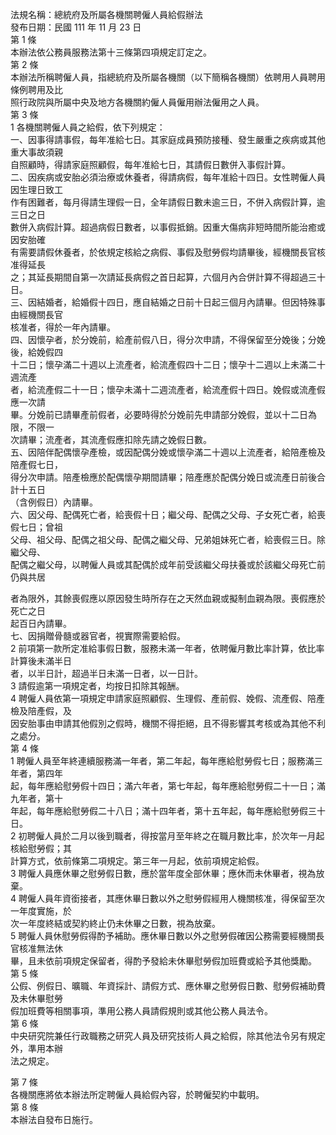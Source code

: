 法規名稱：總統府及所屬各機關聘僱人員給假辦法  
發布日期：民國 111 年 11 月 23 日  
第 1 條  
本辦法依公務員服務法第十三條第四項規定訂定之。  
第 2 條  
本辦法所稱聘僱人員，指總統府及所屬各機關（以下簡稱各機關）依聘用人員聘用條例聘用及比  
照行政院與所屬中央及地方各機關約僱人員僱用辦法僱用之人員。  
第 3 條  
1 各機關聘僱人員之給假，依下列規定：  
一、因事得請事假，每年准給七日。其家庭成員預防接種、發生嚴重之疾病或其他重大事故須親  
自照顧時，得請家庭照顧假，每年准給七日，其請假日數併入事假計算。  
二、因疾病或安胎必須治療或休養者，得請病假，每年准給十四日。女性聘僱人員因生理日致工  
作有困難者，每月得請生理假一日，全年請假日數未逾三日，不併入病假計算，逾三日之日  
數併入病假計算。超過病假日數者，以事假抵銷。因重大傷病非短時間所能治癒或因安胎確  
有需要請假休養者，於依規定核給之病假、事假及慰勞假均請畢後，經機關長官核准得延長  
之；其延長期間自第一次請延長病假之首日起算，六個月內合併計算不得超過三十日。  
三、因結婚者，給婚假十四日，應自結婚之日前十日起三個月內請畢。但因特殊事由經機關長官  
核准者，得於一年內請畢。  
四、因懷孕者，於分娩前，給產前假八日，得分次申請，不得保留至分娩後；分娩後，給娩假四  
十二日；懷孕滿二十週以上流產者，給流產假四十二日；懷孕十二週以上未滿二十週流產  
者，給流產假二十一日；懷孕未滿十二週流產者，給流產假十四日。娩假或流產假應一次請  
畢。分娩前已請畢產前假者，必要時得於分娩前先申請部分娩假，並以十二日為限，不限一  
次請畢；流產者，其流產假應扣除先請之娩假日數。  
五、因陪伴配偶懷孕產檢，或因配偶分娩或懷孕滿二十週以上流產者，給陪產檢及陪產假七日，  
得分次申請。陪產檢應於配偶懷孕期間請畢；陪產應於配偶分娩日或流產日前後合計十五日  
（含例假日）內請畢。  
六、因父母、配偶死亡者，給喪假十日；繼父母、配偶之父母、子女死亡者，給喪假七日；曾祖  
父母、祖父母、配偶之祖父母、配偶之繼父母、兄弟姐妹死亡者，給喪假三日。除繼父母、  
配偶之繼父母，以聘僱人員或其配偶於成年前受該繼父母扶養或於該繼父母死亡前仍與共居  


者為限外，其餘喪假應以原因發生時所存在之天然血親或擬制血親為限。喪假應於死亡之日  
起百日內請畢。  
七、因捐贈骨髓或器官者，視實際需要給假。  
2 前項第一款所定准給事假日數，服務未滿一年者，依聘僱月數比率計算，依比率計算後未滿半日  
者，以半日計，超過半日未滿一日者，以一日計。  
3 請假逾第一項規定者，均按日扣除其報酬。  
4 聘僱人員依第一項規定申請家庭照顧假、生理假、產前假、娩假、流產假、陪產檢及陪產假，及  
因安胎事由申請其他假別之假時，機關不得拒絕，且不得影響其考核或為其他不利之處分。  
第 4 條  
1 聘僱人員至年終連續服務滿一年者，第二年起，每年應給慰勞假七日；服務滿三年者，第四年  
起，每年應給慰勞假十四日；滿六年者，第七年起，每年應給慰勞假二十一日；滿九年者，第十  
年起，每年應給慰勞假二十八日；滿十四年者，第十五年起，每年應給慰勞假三十日。  
2 初聘僱人員於二月以後到職者，得按當月至年終之在職月數比率，於次年一月起核給慰勞假；其  
計算方式，依前條第二項規定。第三年一月起，依前項規定給假。  
3 聘僱人員應休畢之慰勞假日數，應於當年度全部休畢；應休而未休畢者，視為放棄。  
4 聘僱人員年資銜接者，其應休畢日數以外之慰勞假經用人機關核准，得保留至次一年度實施，於  
次一年度終結或契約終止仍未休畢之日數，視為放棄。  
5 聘僱人員休慰勞假得酌予補助。應休畢日數以外之慰勞假確因公務需要經機關長官核准無法休  
畢，且未依前項規定保留者，得酌予發給未休畢慰勞假加班費或給予其他獎勵。  
第 5 條  
公假、例假日、曠職、年資採計、請假方式、應休畢之慰勞假日數、慰勞假補助費及未休畢慰勞  
假加班費等相關事項，準用公務人員請假規則或其他公務人員法令。  
第 6 條  
中央研究院兼任行政職務之研究人員及研究技術人員之給假，除其他法令另有規定外，準用本辦  
法之規定。  


第 7 條  
各機關應將依本辦法所定聘僱人員給假內容，於聘僱契約中載明。  
第 8 條  
本辦法自發布日施行。  


